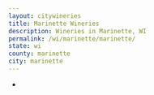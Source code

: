 ```yaml
---
layout: citywineries
title: Marinette Wineries
description: Wineries in Marinette, WI
permalink: /wi/marinette/marinette/
state: wi
county: marinette
city: marinette
---
```

-
